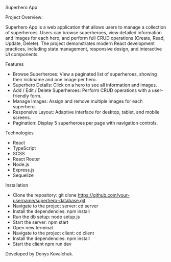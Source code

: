 Superhero App

Project Overview:

Superhero App is a web application that allows users to manage a collection of superheroes. Users can browse superheroes, view detailed information and images for each hero, and perform full CRUD operations (Create, Read, Update, Delete). The project demonstrates modern React development practices, including state management, responsive design, and interactive UI components.

Features
- Browse Superheroes: View a paginated list of superheroes, showing their nickname and one image per hero.
- Superhero Details: Click on a hero to see all information and images.
- Add / Edit / Delete Superheroes: Perform CRUD operations with a user-friendly form.
- Manage Images: Assign and remove multiple images for each superhero.
- Responsive Layout: Adaptive interface for desktop, tablet, and mobile screens.
- Pagination: Display 5 superheroes per page with navigation controls.

Technologies
- React
- TypeScript
- SCSS
- React Router
- Node.js
- Express.js
- Sequelize

Installation
- Clone the repository:
git clone https://github.com/your-username/superhero-database.git
- Navigate to the project server:
cd server
- Install the dependencies:
npm install
- Run the db setup:
node setup.js
- Start the server:
npm start
- Open new terminal
- Navigate to the project client:
cd client
- Install the dependencies:
npm install
- Start the client
npm run dev

Developed by
Denys Kovalchuk.